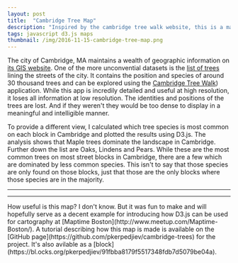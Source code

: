 ```yaml
---
layout: post
title:  "Cambridge Tree Map"
description: "Inspired by the cambridge tree walk website, this is a map of which tree species are most common on different blocks in Cambridge, MA."
tags: javascript d3.js maps
thumbnail: /img/2016-11-15-cambridge-tree-map.png
---
```

<link rel="stylesheet" href="/css/cambridge-tree-map.css">
<script src="/js/cambridge-tree-map.js"></script>
<script src="/js/lib/topojson.v1.min.js"></script>

The city of Cambridge, MA maintains a wealth of geographic information on [its
GIS website](https://www.cambridgema.gov/GIS/). One of the more unconvential
datasets is the [list of
trees](https://www.cambridgema.gov/GIS/gisdatadictionary/Environmental/ENVIRONMENTAL_StreetTrees)
lining the streets of the city. It contains the position and species of around
30 thousand trees and can be explored using the [Cambridge Tree
Walk](https://gis.cambridgema.gov/dpw/trees/trees_walk.html)) application.
While this app is incredily detailed and useful at high resolution, it loses
all information at low resolution. The identities and positions of the trees
are lost. And if they weren't they would be too dense to display in a
meaningful and intelligible manner.

To provide a different view, I calculated which tree species is most common on
each block in Cambridge and plotted the results using D3.js. The analysis shows
that Maple trees dominate the landscape in Cambridge. Further down the list are
Oaks, Lindens and Pears. While these are the most common trees on most street
blocks in Cambridge, there are a few which are dominated by less common species.
This isn't to say that those species are only found on those blocks, just that
those are the only blocks where those species are in the majority.
<hr>

<div id='cambridge-tree-map'></div>

<hr>
How useful is this map? I don't know. But it was fun to make and will hopefully
serve as a decent example for introducing how D3.js can be used for cartography
at [Maptime Boston](http://www.meetup.com/Maptime-Boston/).  A tutorial
describing how this map is made is available on the [GitHub
page](https://github.com/pkerpedjiev/cambridge-trees) for the project. It's
also avilable as a
[block](https://bl.ocks.org/pkerpedjiev/91fbba8179f5517348fdb7d5079be04a).

<script>
    createMap('#cambridge-tree-map');
</script>
